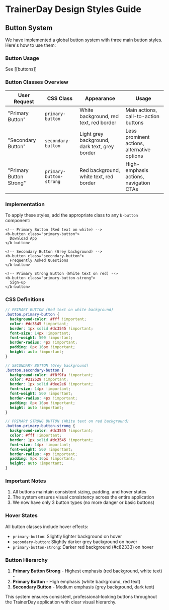 # TrainerDay Design Styles Guide

## Button System

We have implemented a global button system with three main button styles. Here's how to use them:

### Button Usage
 See [[buttons]]
 


### Button Classes Overview

| User Request | CSS Class | Appearance | Usage |
|-------------|-----------|------------|-------|
| "Primary Button" | `primary-button` | White background, red text, red border | Main actions, call-to-action buttons |
| "Secondary Button" | `secondary-button` | Light grey background, dark text, grey border | Less prominent actions, alternative options |
| "Primary Button Strong" | `primary-button-strong` | Red background, white text, red border | High-emphasis actions, navigation CTAs |

### Implementation

To apply these styles, add the appropriate class to any `b-button` component:

```vue
<!-- Primary Button (Red text on white) -->
<b-button class="primary-button">
  Download App
</b-button>

<!-- Secondary Button (Grey background) -->
<b-button class="secondary-button">
  Frequently Asked Questions
</b-button>

<!-- Primary Strong Button (White text on red) -->
<b-button class="primary-button-strong">
  Sign-up
</b-button>
```

### CSS Definitions



```scss
// PRIMARY BUTTON (Red text on white background)
.button.primary-button {
  background-color: #fff !important;
  color: #dc3545 !important;
  border: 1px solid #dc3545 !important;
  font-size: 14px !important;
  font-weight: 500 !important;
  border-radius: 4px !important;
  padding: 8px 16px !important;
  height: auto !important;
}

// SECONDARY BUTTON (Grey background)
.button.secondary-button {
  background-color: #f8f9fa !important;
  color: #212529 !important;
  border: 1px solid #dee2e6 !important;
  font-size: 14px !important;
  font-weight: 500 !important;
  border-radius: 4px !important;
  padding: 8px 16px !important;
  height: auto !important;
}

// PRIMARY STRONG BUTTON (White text on red background)
.button.primary-button-strong {
  background-color: #dc3545 !important;
  color: #fff !important;
  border: 1px solid #dc3545 !important;
  font-size: 14px !important;
  font-weight: 500 !important;
  border-radius: 4px !important;
  padding: 8px 16px !important;
  height: auto !important;
}
```



### Important Notes

1. All buttons maintain consistent sizing, padding, and hover states
2. The system ensures visual consistency across the entire application
3. We now have only 3 button types (no more danger or basic buttons)

### Hover States

All button classes include hover effects:
- `primary-button`: Slightly lighter background on hover
- `secondary-button`: Slightly darker grey background on hover  
- `primary-button-strong`: Darker red background (#c82333) on hover

### Button Hierarchy

1. **Primary Button Strong** - Highest emphasis (red background, white text) - 
2. **Primary Button** - High emphasis (white background, red text)
3. **Secondary Button** - Medium emphasis (grey background, dark text)

This system ensures consistent, professional-looking buttons throughout the TrainerDay application with clear visual hierarchy.